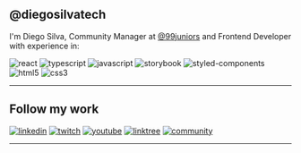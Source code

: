 ## @diegosilvatech

I'm Diego Silva, Community Manager at [@99juniors](https://github.com/99juniors) and Frontend Developer with experience in:

![react](https://img.shields.io/badge/react%20-%23ED145B.svg?&style=for-the-badge&logo=react&logoColor=%2320232a)
![typescript](https://img.shields.io/badge/typescript%20-%2320232a.svg?&style=for-the-badge&logo=typescript&logoColor=%23ED145B)
![javascript](https://img.shields.io/badge/javascript%20-%23ED145B.svg?&style=for-the-badge&logo=javascript&logoColor=%2320232a)
![storybook](https://img.shields.io/badge/storybook%20-%2320232a.svg?&style=for-the-badge&logo=storybook&logoColor=%23ED145B)
![styled-components](https://img.shields.io/badge/styled--components%20-%23ED145B.svg?&style=for-the-badge&logo=styled-components&logoColor=%2320232a)
![html5](https://img.shields.io/badge/html%20-%2320232a.svg?&style=for-the-badge&logo=html5&logoColor=%23ED145B)
![css3](https://img.shields.io/badge/css%20-%23ED145B.svg?&style=for-the-badge&logo=css3&logoColor=%2320232a)

---

## Follow my work

[![linkedin](https://img.shields.io/badge/linkedin-@diegosilvatech-0e76a8?style=for-the-badge&logo=linkedin&logoColor=%230e76a8)](https://linkedin.com/in/diegosilvatech)
[![twitch](https://img.shields.io/badge/twitch-@diegosilvatech-6441a5?style=for-the-badge&logo=twitch)](https://www.twitch.tv/diegosilvatech)
[![youtube](https://img.shields.io/badge/youtube-@diegosilvatech-cc0000?style=for-the-badge&logo=youtube&logoColor=%23cc0000)](https://www.youtube.com/channel/UCECVV8ODiaQtur7EyS73i1g/videos)
[![linktree](https://img.shields.io/badge/linktree-@diegosilvatech-11c76f?style=for-the-badge&logo=linktree)](https://linktr.ee/diegosilvatech)
[![community](https://img.shields.io/badge/@99juniors-discord-5865f2?style=for-the-badge&logo=discord&logoColor=%235865f2)](https://discord.com/invite/P5YmPENeqd)

---
